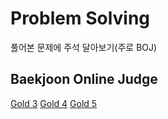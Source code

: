 # Problem Solving
풀어본 문제에 주석 달아보기(주로 BOJ)

## Baekjoon Online Judge
[Gold 3](baekjoon-online-judge/gold_III/README.md)
[Gold 4](baekjoon-online-judge/gold_IV/README.md)
[Gold 5](baekjoon-online-judge/gold_V/README.md)